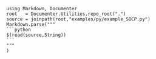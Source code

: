 ````@eval
using Markdown, Documenter
root   = Documenter.Utilities.repo_root(".")
source = joinpath(root,"examples/py/example_SOCP.py")
Markdown.parse("""
```python
$(read(source,String))
```
"""
)
````
